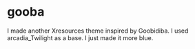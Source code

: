 # gooba
I made another Xresources theme inspired by Goobidiba. I used arcadia_Twilight as a base. I just made it more blue.
